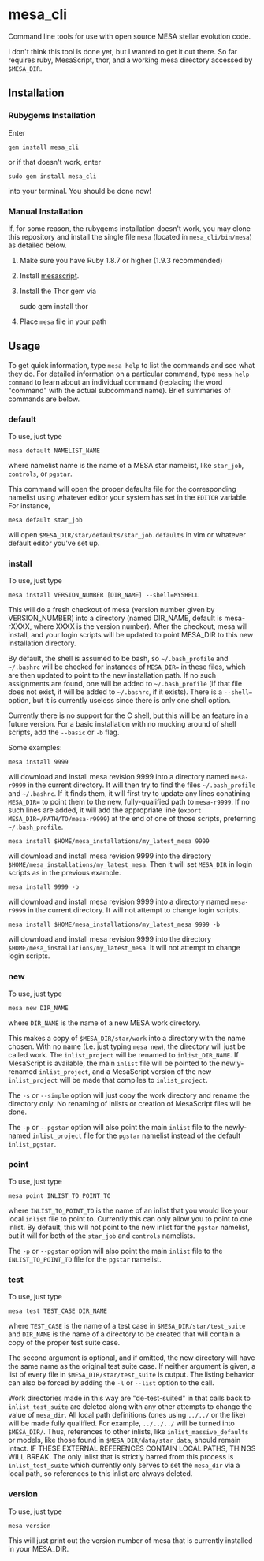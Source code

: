 mesa_cli
========

Command line tools for use with open source MESA stellar evolution code.

I don't think this tool is done yet, but I wanted to get it out there. So far
requires ruby, MesaScript, thor, and a working mesa directory accessed by
`$MESA_DIR`.

## Installation ##

### Rubygems Installation

Enter

    gem install mesa_cli

or if that doesn't work, enter

    sudo gem install mesa_cli

into your terminal. You should be done now!

### Manual Installation

If, for some reason, the rubygems installation doesn't work, you may clone this
repository and install the single file `mesa` (located in `mesa_cli/bin/mesa`)
as detailed below.

1. Make sure you have Ruby 1.8.7 or higher (1.9.3 recommended)
2. Install [mesascript](http://wmwolf.github.io/MesaScript/).
3. Install the Thor gem via

    sudo gem install thor

4. Place `mesa` file in your path


## Usage

To get quick information, type `mesa help` to list the commands and see what
they do. For detailed information on a particular command, type `mesa help
command` to learn about an individual command (replacing the word "command" 
with the actual subcommand name). Brief summaries of commands are below.

### default

To use, just type

    mesa default NAMELIST_NAME

where namelist name is the name of a MESA star namelist, like `star_job`,
`controls`, or `pgstar`.

This command will open the proper defaults file for the corresponding namelist
using whatever editor your system has set in the `EDITOR` variable. For
instance,

    mesa default star_job

will open `$MESA_DIR/star/defaults/star_job.defaults` in vim or whatever default editor you've set up.

### install

To use, just type

    mesa install VERSION_NUMBER [DIR_NAME] --shell=MYSHELL

This will do a fresh checkout of mesa (version number given by VERSION_NUMBER) 
into a directory (named DIR_NAME, default is mesa-rXXXX, where XXXX is the 
version number). After the checkout, mesa will install, and your login scripts 
will be updated to point MESA_DIR to this new installation directory.

By default, the shell is assumed to be bash, so `~/.bash_profile` and 
`~/.bashrc` will be checked for instances of `MESA_DIR=` in these files, which
are then updated to point to the new installation path. If no such assignments 
are found, one will be added to `~/.bash_profile` (if that file does not 
exist, it will be added to `~/.bashrc`, if it exists). There is a `--shell=` 
option, but it is currently useless since there is only one shell option.

Currently there is no support for the C shell, but this will be an feature in a future version. For a basic installation with no mucking around of shell scripts, add the `--basic` or `-b` flag.

Some examples:

    mesa install 9999

will download and install mesa revision 9999 into a directory named
`mesa-r9999` in the current directory. It will then try to find the files
`~/.bash_profile` and `~/.bashrc`. If it finds them, it will first try to
update any lines conatining `MESA_DIR=` to point them to the new,
fully-qualified path to `mesa-r9999`. If no such lines are added, it will add
the appropriate line (`export MESA_DIR=/PATH/TO/mesa-r9999`) at the end of one
of those scripts, preferring `~/.bash_profile`.

    mesa install $HOME/mesa_installations/my_latest_mesa 9999

will download and install mesa revision 9999 into the directory
`$HOME/mesa_installations/my_latest_mesa`. Then it will set `MESA_DIR` in 
login scripts as in the previous example.

    mesa install 9999 -b

will download and install mesa revision 9999 into a directory named
`mesa-r9999` in the current directory. It will not attempt to change login
scripts.

    mesa install $HOME/mesa_installations/my_latest_mesa 9999 -b

will download and install mesa revision 9999 into the directory
`$HOME/mesa_installations/my_latest_mesa`. It will not attempt to change login
scripts.

### new

To use, just type 

    mesa new DIR_NAME

where `DIR_NAME` is the name of a new MESA work directory.

This makes a copy of `$MESA_DIR/star/work` into a directory with the name
chosen. With no name (i.e. just typing `mesa new`), the directory will just be
called work. The `inlist_project` will be renamed to `inlist_DIR_NAME`. If
MesaScript is available, the main `inlist` file will be pointed to the newly-
renamed `inlist_project`, and a MesaScript version of the new `inlist_project`
will be made that compiles to `inlist_project`.

The `-s` or `--simple` option will just copy the work directory and rename the
directory only. No renaming of inlists or creation of MesaScript files will be
done.

The `-p` or `--pgstar` option will also point the main `inlist` file to the
newly-named `inlist_project` file for the `pgstar` namelist instead of the
default `inlist_pgstar`.

### point

To use, just type

    mesa point INLIST_TO_POINT_TO

where `INLIST_TO_POINT_TO` is the name of an inlist that you would like your local `inlist` file to point to. Currently this can only allow you to point to one inlist. By default, this will not point to the new inlist for the `pgstar` namelist, but it will for both of the `star_job` and `controls` namelists.

The `-p` or `--pgstar` option will also point the main `inlist` file to the
`INLIST_TO_POINT_TO` file for the `pgstar` namelist.

### test

To use, just type

    mesa test TEST_CASE DIR_NAME

where `TEST_CASE` is the name of a test case in `$MESA_DIR/star/test_suite` and `DIR_NAME` is the name of a directory to be created that will contain a copy of the proper test suite case.

The second argument is optional, and if omitted, the new directory will have 
the same name as the original test suite case. If neither argument is given, a
list of every file in `$MESA_DIR/star/test_suite` is output. The listing
behavior can also be forced by adding the `-l` or `--list` option to the call.

Work directories made in this way are "de-test-suited" in that calls back to
`inlist_test_suite` are deleted along with any other attempts to change the value of `mesa_dir`. All local path definitions (ones using `../../` or the
like) will be made fully qualified. For example, `../../../` will be turned
into `$MESA_DIR/`. Thus, references to other inlists, like 
`inlist_massive_defaults` or models, like those found in
`$MESA_DIR/data/star_data`, should remain intact. IF THESE EXTERNAL REFERENCES
CONTAIN LOCAL PATHS, THINGS WILL BREAK. The only inlist that is strictly barred
from this process is `inlist_test_suite` which currently only serves to set
the `mesa_dir` via a local path, so references to this inlist are always 
deleted.

### version

To use, just type

    mesa version

This will just print out the version number of mesa that is currently installed in your MESA_DIR.














